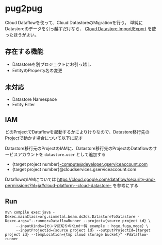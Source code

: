 # pug2pug

Cloud Dataflowを使って、Cloud DatastoreのMigrationを行う。
単純にDatastoreのデータを引っ越すだけなら、 [Cloud Datastore Import/Export](https://cloud.google.com/datastore/docs/export-import-entities) を使ったほうがよい。

## 存在する機能

* Datastoreを別プロジェクトにお引っ越し
* EntityのProperty名の変更

## 未対応

* Datastore Namespace
* Entity Filter

## IAM

どのProjectでDataflowを起動するかによりけりなので、Datastore移行先のProjectで動かす場合について以下に記す

Datastore移行元のProjectのIAMに、Datastore移行先のProjectのDataflowのサービスアカウントを `datastore.user` として追加する

* {target project number}-compute@developer.gserviceaccount.com
* {target project number}@cloudservices.gserviceaccount.com

DataflowのIAMについては https://cloud.google.com/dataflow/security-and-permissions?hl=ja#cloud-platform--cloud-datastore- を参考にする

## Run

```
mvn compile exec:java -Dexec.mainClass=org.sinmetal.beam.ds2ds.DatastoreToDatastore -Dexec.args="--runner=DataflowRunner --project={source project id} \
     --inputKinds={カンマ区切りのKind一覧 example : hoge,fuga,moge} \
     --inputProjectId={source project id} --outputProjectId={target project id} --tempLocation={tmp cloud storage bucket}" -Pdataflow-runner
```
